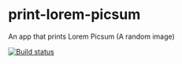 # print-lorem-picsum
An app that prints Lorem Picsum (A random image)

[![Build status](https://build.appcenter.ms/v0.1/apps/107d5e11-f80c-490b-85b7-0180e55f8bc7/branches/main/badge)](https://appcenter.ms)
